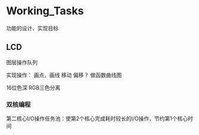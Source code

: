 # Working_Tasks
功能的设计、实现目标

## LCD
图层操作队列

实现操作：
画点，画线
移动 偏移？
做函数曲线图

16位色深 RGB三色分离

### 双核编程
第二核心I/O操作任务池：使第2个核心完成耗时较长的I/O操作，节约第1个核心时间
